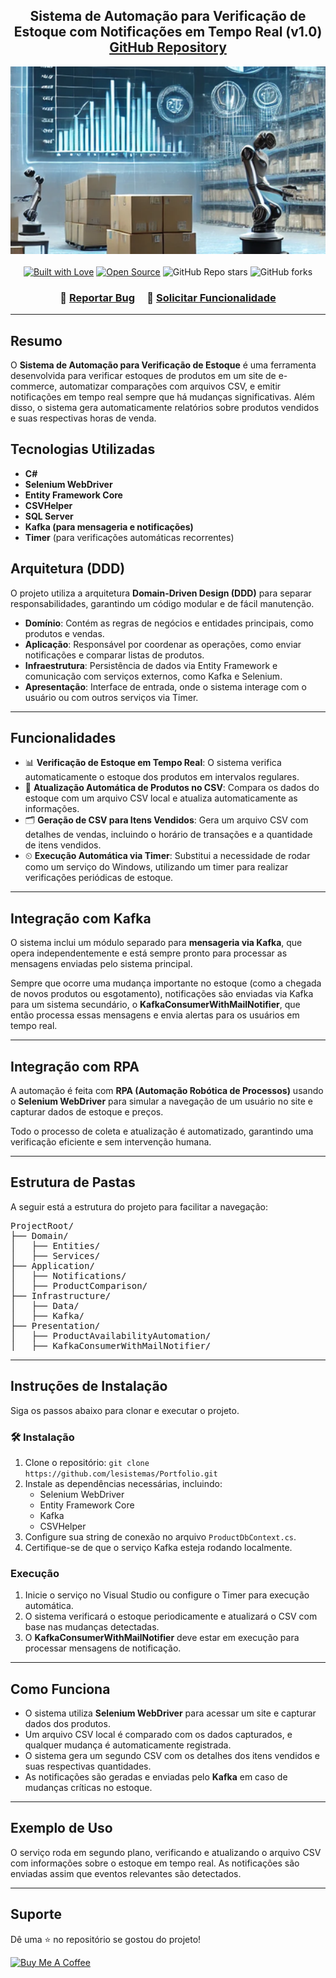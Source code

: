 <h2 align="center">  
  Sistema de Automação para Verificação de Estoque com Notificações em Tempo Real (v1.0)  
  <br/>  
  <a href="https://github.com/lesistemas/Portfolio.git" target="_blank">GitHub Repository</a>  
</h2>  

<div align="center">
  <img alt="Banner" src="./banner_image.png" style="width: 100%; height: 300px; object-fit: cover;" />
</div>

<br/>  

<div align="center">
  <a href="https://forthebadge.com"><img src="https://forthebadge.com/images/badges/built-with-love.svg" alt="Built with Love"></a>  
  <a href="https://forthebadge.com"><img src="https://forthebadge.com/images/badges/open-source.svg" alt="Open Source"></a>  
  <img src="https://img.shields.io/github/stars/lesistemas/Portfolio?color=red&logo=github&style=for-the-badge" alt="GitHub Repo stars"/>  
  <img src="https://img.shields.io/github/forks/lesistemas/Portfolio?color=red&logo=github&style=for-the-badge" alt="GitHub forks"/>  
</div>  

<h3 align="center">  
    🔹  
    <a href="https://github.com/lesistemas/Portfolio/issues">Reportar Bug</a> &nbsp; &nbsp;  
    🔹  
    <a href="https://github.com/lesistemas/Portfolio/issues">Solicitar Funcionalidade</a>  
</h3>  

<hr>

<h2>Resumo</h2>  

<p>  
O <strong>Sistema de Automação para Verificação de Estoque</strong> é uma ferramenta desenvolvida para verificar estoques de produtos em um site de e-commerce, automatizar comparações com arquivos CSV, e emitir notificações em tempo real sempre que há mudanças significativas. Além disso, o sistema gera automaticamente relatórios sobre produtos vendidos e suas respectivas horas de venda.  
</p>

<h2>Tecnologias Utilizadas</h2>  

<ul>  
  <li><strong>C#</strong></li>  
  <li><strong>Selenium WebDriver</strong></li>  
  <li><strong>Entity Framework Core</strong></li>  
  <li><strong>CSVHelper</strong></li>  
  <li><strong>SQL Server</strong></li>  
  <li><strong>Kafka (para mensageria e notificações)</strong></li>  
  <li><strong>Timer</strong> (para verificações automáticas recorrentes)</li>  
</ul>  

<h2>Arquitetura (DDD)</h2>  

<p>  
O projeto utiliza a arquitetura <strong>Domain-Driven Design (DDD)</strong> para separar responsabilidades, garantindo um código modular e de fácil manutenção.  
</p>

<ul>  
  <li><strong>Domínio</strong>: Contém as regras de negócios e entidades principais, como produtos e vendas.</li>  
  <li><strong>Aplicação</strong>: Responsável por coordenar as operações, como enviar notificações e comparar listas de produtos.</li>  
  <li><strong>Infraestrutura</strong>: Persistência de dados via Entity Framework e comunicação com serviços externos, como Kafka e Selenium.</li>  
  <li><strong>Apresentação</strong>: Interface de entrada, onde o sistema interage com o usuário ou com outros serviços via Timer.</li>  
</ul>  

<hr>

<h2>Funcionalidades</h2>  

<ul>  
  <li>📊 <strong>Verificação de Estoque em Tempo Real</strong>: O sistema verifica automaticamente o estoque dos produtos em intervalos regulares.</li>  
  <li>🔄 <strong>Atualização Automática de Produtos no CSV</strong>: Compara os dados do estoque com um arquivo CSV local e atualiza automaticamente as informações.</li>  
  <li>🗂 <strong>Geração de CSV para Itens Vendidos</strong>: Gera um arquivo CSV com detalhes de vendas, incluindo o horário de transações e a quantidade de itens vendidos.</li>  
  <li>⏲ <strong>Execução Automática via Timer</strong>: Substitui a necessidade de rodar como um serviço do Windows, utilizando um timer para realizar verificações periódicas de estoque.</li>  
</ul>  

<hr>

<h2>Integração com Kafka</h2>  

<p>  
O sistema inclui um módulo separado para <strong>mensageria via Kafka</strong>, que opera independentemente e está sempre pronto para processar as mensagens enviadas pelo sistema principal.  
</p>

<p>  
Sempre que ocorre uma mudança importante no estoque (como a chegada de novos produtos ou esgotamento), notificações são enviadas via Kafka para um sistema secundário, o <strong>KafkaConsumerWithMailNotifier</strong>, que então processa essas mensagens e envia alertas para os usuários em tempo real.  
</p>

<hr>

<h2>Integração com RPA</h2>  

<p>  
A automação é feita com <strong>RPA (Automação Robótica de Processos)</strong> usando o <strong>Selenium WebDriver</strong> para simular a navegação de um usuário no site e capturar dados de estoque e preços.  
</p>

<p>  
Todo o processo de coleta e atualização é automatizado, garantindo uma verificação eficiente e sem intervenção humana.  
</p>

<hr>

<h2>Estrutura de Pastas</h2>

<p>A seguir está a estrutura do projeto para facilitar a navegação:</p>

<pre>
ProjectRoot/
├── Domain/
│   ├── Entities/
│   ├── Services/
├── Application/
│   ├── Notifications/
│   ├── ProductComparison/
├── Infrastructure/
│   ├── Data/
│   ├── Kafka/
├── Presentation/
│   ├── ProductAvailabilityAutomation/
│   ├── KafkaConsumerWithMailNotifier/
</pre>

<hr>

<h2>Instruções de Instalação</h2>  

<p>Siga os passos abaixo para clonar e executar o projeto.</p>

<h3>🛠 Instalação</h3>  

<ol>  
  <li>Clone o repositório:  
   <code>git clone https://github.com/lesistemas/Portfolio.git</code>  
  </li>  
  <li>Instale as dependências necessárias, incluindo:  
    <ul>  
      <li>Selenium WebDriver</li>  
      <li>Entity Framework Core</li>  
      <li>Kafka</li>  
      <li>CSVHelper</li>  
    </ul>  
  </li>  
  <li>Configure sua string de conexão no arquivo <code>ProductDbContext.cs</code>.</li>  
  <li>Certifique-se de que o serviço Kafka esteja rodando localmente.</li>
</ol>  

<h3>Execução</h3>  

<ol>  
  <li>Inicie o serviço no Visual Studio ou configure o Timer para execução automática.</li>  
  <li>O sistema verificará o estoque periodicamente e atualizará o CSV com base nas mudanças detectadas.</li>  
  <li>O <strong>KafkaConsumerWithMailNotifier</strong> deve estar em execução para processar mensagens de notificação.</li>  
</ol>  

<hr>

<h2>Como Funciona</h2>  

<ul>  
  <li>O sistema utiliza <strong>Selenium WebDriver</strong> para acessar um site e capturar dados dos produtos.</li>  
  <li>Um arquivo CSV local é comparado com os dados capturados, e qualquer mudança é automaticamente registrada.</li>  
  <li>O sistema gera um segundo CSV com os detalhes dos itens vendidos e suas respectivas quantidades.</li>  
  <li>As notificações são geradas e enviadas pelo <strong>Kafka</strong> em caso de mudanças críticas no estoque.</li>  
</ul>  

<hr>

<h2>Exemplo de Uso</h2>  

<p>  
O serviço roda em segundo plano, verificando e atualizando o arquivo CSV com informações sobre o estoque em tempo real. As notificações são enviadas assim que eventos relevantes são detectados.  
</p>

<hr>

<h2>Suporte</h2>  

<p>Dê uma ⭐ no repositório se gostou do projeto!</p>

<a href="https://www.buymeacoffee.com/LESISTEMAS" target="_blank"><img src="https://cdn.buymeacoffee.com/buttons/v2/default-violet.png" alt="Buy Me A Coffee" height="60px" width="217px"></a>
